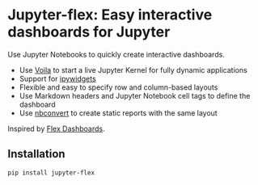 # Jupyter-flex: Easy interactive dashboards for Jupyter

Use Jupyter Notebooks to quickly create interactive dashboards.

- Use [Voila](https://github.com/voila-dashboards/voila) to start a live Jupyter Kernel for fully dynamic applications
- Support for [ipywidgets](https://ipywidgets.readthedocs.io/en/latest/)
- Flexible and easy to specify row and column-based layouts
- Use Markdown headers and Jupyter Notebook cell tags to define the dashboard
- Use [nbconvert](https://nbconvert.readthedocs.io/en/latest/) to create static reports with the same layout

Inspired by [Flex Dashboards](https://rmarkdown.rstudio.com/flexdashboard/).

## Installation

```
pip install jupyter-flex
```
